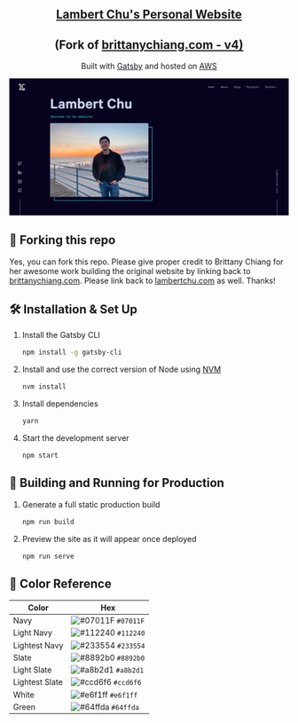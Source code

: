 <h2 align="center">
  <a href="https://lambertchu.com" target="_blank"> Lambert Chu's Personal Website</a>
</h2>
<h2 align="center">
   (Fork of <a href="https://brittanychiang.com" target="_blank"> brittanychiang.com - v4)</a>
</h2>

<p align="center">
  Built with <a href="https://www.gatsbyjs.org/" target="_blank">Gatsby</a> and hosted on <a href="https://aws.amazon.com" target="_blank">AWS</a>
</p>

![demo](./src/images/demo.png)

## 🚨 Forking this repo

Yes, you can fork this repo. Please give proper credit to Brittany Chiang for her awesome work building the original website by linking back to [brittanychiang.com](https://brittanychiang.com). Please link back to [lambertchu.com](https://lambertchu.com) as well. Thanks!

## 🛠 Installation & Set Up

1. Install the Gatsby CLI

   ```sh
   npm install -g gatsby-cli
   ```

2. Install and use the correct version of Node using [NVM](https://github.com/nvm-sh/nvm)

   ```sh
   nvm install
   ```

3. Install dependencies

   ```sh
   yarn
   ```

4. Start the development server

   ```sh
   npm start
   ```

## 🚀 Building and Running for Production

1. Generate a full static production build

   ```sh
   npm run build
   ```

1. Preview the site as it will appear once deployed

   ```sh
   npm run serve
   ```

## 🎨 Color Reference

| Color          | Hex                                                                |
| -------------- | ------------------------------------------------------------------ |
| Navy           | ![#07011F](https://via.placeholder.com/10/07011F?text=+) `#07011F` |
| Light Navy     | ![#112240](https://via.placeholder.com/10/07011F?text=+) `#112240` |
| Lightest Navy  | ![#233554](https://via.placeholder.com/10/303C55?text=+) `#233554` |
| Slate          | ![#8892b0](https://via.placeholder.com/10/8892b0?text=+) `#8892b0` |
| Light Slate    | ![#a8b2d1](https://via.placeholder.com/10/a8b2d1?text=+) `#a8b2d1` |
| Lightest Slate | ![#ccd6f6](https://via.placeholder.com/10/ccd6f6?text=+) `#ccd6f6` |
| White          | ![#e6f1ff](https://via.placeholder.com/10/e6f1ff?text=+) `#e6f1ff` |
| Green          | ![#64ffda](https://via.placeholder.com/10/64ffda?text=+) `#64ffda` |
